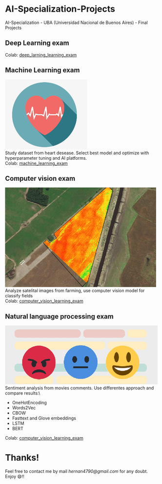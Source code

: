 # AI-Specialization-Projects

AI-Specialization - UBA (Universidad Nacional de Buenos Aires) - Final Projects

## Deep Learning exam
Colab: [deep_larning_learning_exam](https://github.com/hernancontigiani/AI-Specialization-Projects/blob/main/deep_learning_exam.ipynb)

## Machine Learning exam
![img1](images/heart.png)\
Study dataset from heart desease. Select best model and optimize with hyperparameter tuning and AI platforms.\
Colab: [machine_learning_exam](https://github.com/hernancontigiani/AI-Specialization-Projects/blob/main/machine_learning_exam.ipynb)

## Computer vision exam
![img1](images/sentinel.png)\
Analyze satelital images from farming, use computer vision model for classify fields\
Colab: [computer_vision_learning_exam](https://github.com/hernancontigiani/AI-Specialization-Projects/blob/main/computer_vision_exam.ipynb)

## Natural language processing exam
![img1](images/sentiment_analysis.png)\
Sentiment analysis from movies comments. Use differentes approach and compare results:\
- OneHotEncoding
- Words2Vec
- CBOW
- Fasttext and Glove embeddings
- LSTM
- BERT

Colab: [computer_vision_learning_exam](https://github.com/hernancontigiani/AI-Specialization-Projects/blob/main/nlp_exam.ipynb)

# Thanks!
Feel free to contact me by mail _hernan4790@gmail.com_ for any doubt.\
Enjoy :smile:!!
